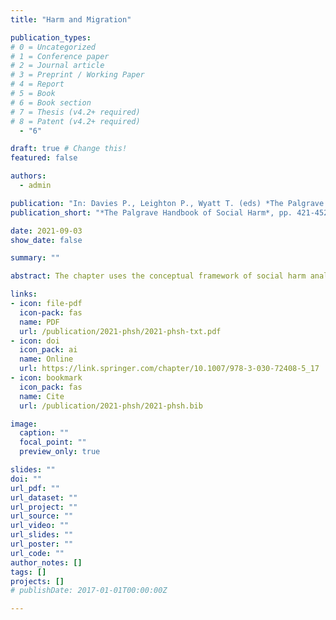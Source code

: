 ```yaml
---
title: "Harm and Migration"

publication_types:
# 0 = Uncategorized
# 1 = Conference paper
# 2 = Journal article
# 3 = Preprint / Working Paper
# 4 = Report
# 5 = Book
# 6 = Book section
# 7 = Thesis (v4.2+ required)
# 8 = Patent (v4.2+ required)
  - "6"

draft: true # Change this!
featured: false

authors:
  - admin

publication: "In: Davies P., Leighton P., Wyatt T. (eds) *The Palgrave Handbook of Social Harm*, pp. 421-452.  Palgrave Macmillan, Cham."
publication_short: "*The Palgrave Handbook of Social Harm*, pp. 421-452"

date: 2021-09-03
show_date: false

summary: ""

abstract: The chapter uses the conceptual framework of social harm analysis to explore harms associated with international migration. Explicitly zemiological appreciations of migratory phenomena have generally limited themselves to addressing the effects of exclusionary immigration and asylum policies targeting vulnerable migrants. This chapter aims instead to provide a broad overview of a great variety of migration processes. It argues that migration is a complex phenomenon rife with paradoxes and this often allows it to become a vehicle for social harms across different societies. It describes and examines critically three dimensions of migration-related harms: those associated with the causes of migration, those involved in migration itself and the harms associated with the management of migration by nation-states.

links:
- icon: file-pdf
  icon-pack: fas
  name: PDF
  url: /publication/2021-phsh/2021-phsh-txt.pdf
- icon: doi
  icon_pack: ai
  name: Online
  url: https://link.springer.com/chapter/10.1007/978-3-030-72408-5_17
- icon: bookmark
  icon_pack: fas
  name: Cite
  url: /publication/2021-phsh/2021-phsh.bib

image:
  caption: ""
  focal_point: ""
  preview_only: true

slides: ""
doi: ""
url_pdf: ""
url_dataset: ""
url_project: ""
url_source: ""
url_video: ""
url_slides: ""
url_poster: ""
url_code: ""
author_notes: []
tags: []
projects: []
# publishDate: 2017-01-01T00:00:00Z

---
```


